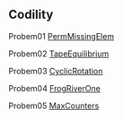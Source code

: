 ## Codility
Probem01 [PermMissingElem](https://app.codility.com/programmers/lessons/3-time_complexity/perm_missing_elem/)

Probem02 [TapeEquilibrium](https://app.codility.com/programmers/lessons/3-time_complexity/tape_equilibrium/)

Probem03 [CyclicRotation](https://app.codility.com/programmers/lessons/2-arrays/cyclic_rotation/)

Probem04 [FrogRiverOne](https://app.codility.com/programmers/lessons/4-counting_elements/frog_river_one/)

Probem05 [MaxCounters](https://app.codility.com/programmers/lessons/4-counting_elements/max_counters/)
